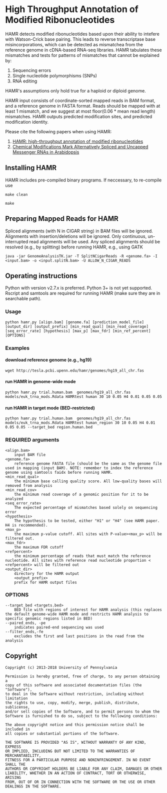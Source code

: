 # High Throughput Annotation of Modified Ribonucleotides

HAMR detects modified ribonucleotides based upon their ability to intefere with Watson-Crick base pairing. This leads to reverse transcriptase base misincorporations, which can be detected as mismatchea from the reference genome in cDNA-based RNA-seq libraries. HAMR tabulates these mismatches and tests for patterns of mismatches that cannot be explained by:
1. Sequencing errors
2. Single nucleotide polymorphisms (SNPs)
3. RNA editing 

HAMR's assumptions only hold true for a haploid or diploid genome. 

HAMR input consists of coordinate-sorted mapped reads in BAM format, and a reference genome in FASTA format. Reads should be mapped with at least 1 mismatch, and we suggest at most floor(0.06 * mean read length) mismatches. HAMR outputs predicted modification sites, and predicted modification identity.

Please cite the following papers when using HAMR:
1. [HAMR: high-throughput annotation of modified ribonucleotides](https://dx.doi.org/10.1261/rna.036806.112)
2. [Chemical Modifications Mark Alternatively Spliced and Uncapped Messenger RNAs in Arabidopsis](https://doi.org/10.1105/tpc.15.00591)

## Installing HAMR

HAMR includes pre-compiled binary programs.
If neccessary, to re-compile use

```
make clean
```

```
make
```

## Preparing Mapped Reads for HAMR
Spliced alignments (with N in CIGAR string) in BAM files will be ignored.
Alignments with insertion/deletions will be ignored. 
Only continuous, un-interrupted read alignments will be used.
Any spliced alignments should be resolved (e.g., by splitting) before
running HAMR, e.g., using GATK

```
java -jar GenomeAnalysisTK.jar -T SplitNCigarReads -R <genome.fa> -I <input.bam> -o <input.splitN.bam> -U ALLOW_N_CIGAR_READS
```

## Operating instructions

Python with version v2.7.x is preferred. Python 3+ is not yet supported. Rscript and samtools are required for running HAMR (make sure they are in searchable path).

### Usage

```
python hamr.py [align.bam] [genome.fa] [prediction_model_file] [output_dir] [output_prefix] [min_read_qual] [min_read_coverage] [seq_error_rate] [hypothesis] [max_p] [max_fdr] [min_ref_percent] [OPTIONS]
```

### Examples

#### download reference genome (e.g., hg19)

```
wget http://tesla.pcbi.upenn.edu/hamr/genomes/hg19_all_chr.fas
```

#### run HAMR in genome-wide mode

```
python hamr.py trial.human.bam  genomes/hg19_all_chr.fas models/euk_trna_mods.Rdata HAMRtest human 30 10 0.05 H4 0.01 0.05 0.05
```

#### run HAMR in target mode (BED-restricted)

```
python hamr.py trial.human.bam  genomes/hg19_all_chr.fas models/euk_trna_mods.Rdata HAMRtest human_region 30 10 0.05 H4 0.01 0.05 0.05 --target_bed region.human.bed
```

	
### REQUIRED arguments
	<align.bam>
		input BAM file
	<genome.fa>
		reference genome FASTA file (should be the same as the genome file used in mapping (input BAM). NOTE: remember to index the reference genome using samtools faidx before running HAMR.
	<min_read_qual>
		the minimum base calling quality score. All low-quality bases will removed from analysis
	<min_read_cov>
		the minimum read coverage of a genomic position for it to be analyzed
	<seq_error_rate>
		The expected percentage of mismatches based solely on sequencing error
	<hypothesis>
		The hypothesis to be tested, either "H1" or "H4" (see HAMR paper. H4 is recommended).
	<max_p>
		the maximum p-value cutoff. All sites with P-value><max_p> will be filtered out.
	<max_fdr>
		the maximum FDR cutoff
	<refpercent>
		the minimum percentage of reads that must match the reference nucleotide. All sites with reference read nucleotide proportion < <refpercent> will be filtered out
	<output_dir>
		directory for the HAMR output
        <output_prefix>
		prefix for HAMR output files
 

### OPTIONS
	--target_bed <targets.bed>
		BED file with regions of interest for HAMR analysis (this replaces the default genome-wide HAMR mode and restricts HAMR analysis to specific genomic regions listed in BED)
	--paired_ends, -pe
		indicates paired-end sequencing was used 
	--filter_ends,-fe
		excludes the first and last positions in the read from the analysis



## Copyright
	Copyright (c) 2013-2018 University of Pennsylvania

	Permission is hereby granted, free of charge, to any person obtaining a
	copy of this software and associated documentation files (the "Software"),
	to deal in the Software without restriction, including without limitation
	the rights to use, copy, modify, merge, publish, distribute, sublicense,
	and/or sell copies of the Software, and to permit persons to whom the
	Software is furnished to do so, subject to the following conditions:

	The above copyright notice and this permission notice shall be included in
	all copies or substantial portions of the Software.

	THE SOFTWARE IS PROVIDED "AS IS", WITHOUT WARRANTY OF ANY KIND, EXPRESS
	OR IMPLIED, INCLUDING BUT NOT LIMITED TO THE WARRANTIES OF MERCHANTABILITY,
	FITNESS FOR A PARTICULAR PURPOSE AND NONINFRINGEMENT. IN NO EVENT SHALL THE
	AUTHORS OR COPYRIGHT HOLDERS BE LIABLE FOR ANY CLAIM, DAMAGES OR OTHER
	LIABILITY, WHETHER IN AN ACTION OF CONTRACT, TORT OR OTHERWISE, ARISING
	FROM, OUT OF OR IN CONNECTION WITH THE SOFTWARE OR THE USE OR OTHER
	DEALINGS IN THE SOFTWARE.
